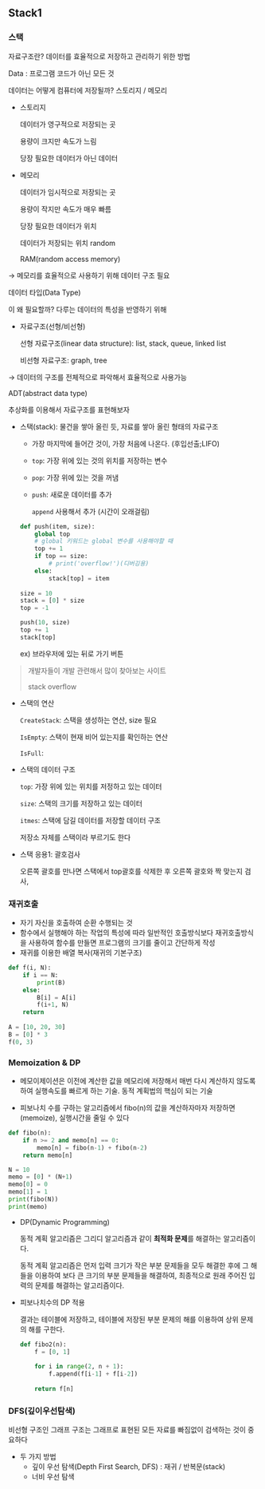## Stack1

### 스택

자료구조란? 데이터를 효율적으로 저장하고 관리하기 위한 방법

Data : 프로그램 코드가 아닌 모든 것

데이터는 어떻게 컴퓨터에 저장될까? 스토리지 / 메모리

- 스토리지

  데이터가 영구적으로 저장되는 곳

  용량이 크지만 속도가 느림

  당장 필요한 데이터가 아닌 데이터

- 메모리

  데이터가 임시적으로 저장되는 곳

  용량이 작지만 속도가 매우 빠름

  당장 필요한 데이터가 위치

  데이터가 저장되는 위치 random

  RAM(random access memory)

→ 메모리를 효율적으로 사용하기 위해 데이터 구조 필요

데이터 타입(Data Type)

이 왜 필요할까? 다루는 데이터의 특성을 반영하기 위해

- 자료구조(선형/비선형)

  선형 자료구조(linear data structure): list, stack, queue, linked list

  비선형 자료구조: graph, tree

→ 데이터의 구조를 전체적으로 파악해서 효율적으로 사용가능

ADT(abstract data type)

추상화를 이용해서 자료구조를 표현해보자

- 스택(stack): 물건을 쌓아 올린 듯, 자료를 쌓아 올린 형태의 자료구조

  - 가장 마지막에 들어간 것이, 가장 처음에 나온다. (후입선출;LIFO)

  - `top`: 가장 위에 있는 것의 위치를 저장하는 변수

  - `pop`: 가장 위에 있는 것을 꺼냄

  - `push`: 새로운 데이터를 추가

    `append` 사용해서 추가 (시간이 오래걸림)

  ```python
  def push(item, size):
      global top
      # global 키워드는 global 변수를 사용해야할 때
      top += 1
      if top == size:
          # print('overflow!')(디버깅용)
      else:
          stack[top] = item
     
  size = 10
  stack = [0] * size
  top = -1
  
  push(10, size)
  top += 1
  stack[top]
  ```
  
  
  
  ex) 브라우저에 있는 뒤로 가기 버튼

>개발자들이 개발 관련해서 많이 찾아보는 사이트
>
>stack overflow

- 스택의 연산

  `CreateStack`: 스택을 생성하는 연산, size 필요

  `IsEmpty`: 스택이 현재 비어 있는지를 확인하는 연산

  `IsFull`:

- 스택의 데이터 구조

  `top`: 가장 위에 있는 위치를 저정하고 있는 데이터

  `size`: 스택의 크기를 저장하고 있는 데이터

  `itmes`: 스택에 담길 데이터를 저장할 데이터 구조

  저장소 자체를 스택이라 부르기도 한다

- 스택 응용1: 괄호검사

  오른쪽 괄호를 만나면 스택에서 top괄호를 삭제한 후 오른쪽 괄호와 짝 맞는지 검사,



### 재귀호출

- 자기 자신을 호출하여 순환 수행되는 것
- 함수에서 실행해야 하는 작업의 특성에 따라 일반적인 호출방식보다 재귀호출방식을 사용하여 함수를 만들면 프로그램의 크기를 줄이고 간단하게 작성
- 재귀를 이용한 배열 복사(재귀의 기본구조)

```python
def f(i, N):
    if i == N:
        print(B)
    else:
        B[i] = A[i]
        f(i+1, N)
    return
        
A = [10, 20, 30]
B = [0] * 3
f(0, 3)
```



### Memoization & DP

- 메모이제이션은 이전에 계산한 값을 메모리에 저장해서 매번 다시 계산하지 않도록하여 실행속도를 빠르게 하는 기술. 동적 계획법의 핵심이 되는 기술

- 피보나치 수를 구하는 알고리즘에서 fibo(n)의 값을 계산하자마자 저장하면(memoize), 실행시간을 줄일 수 있다

```python
def fibo(n):
    if n >= 2 and memo[n] == 0:
        memo[n] = fibo(n-1) + fibo(n-2)
    return memo[n]

N = 10
memo = [0] * (N+1)
memo[0] = 0
memo[1] = 1
print(fibo(N))
print(memo)
```

- DP(Dynamic Programming)

  동적 계획 알고리즘은 그리디 알고리즘과 같이 **최적화 문제**를 해결하는 알고리즘이다.

  동적 계획 알고리즘은 먼저 입력 크기가 작은 부분 문제들을 모두 해결한 후에 그 해들을 이용하여 보다 큰 크기의 부분 문제들을 해결하여, 최종적으로 원래 주어진 입력의 문제를 해결하는 알고리즘이다.

- 피보나치수의 DP 적용

  결과는 테이블에 저장하고, 테이블에 저장된 부분 문제의 해를 이용하여 상위 문제의 해를 구한다.

  ```python
  def fibo2(n):
      f = [0, 1]
      
      for i in range(2, n + 1):
          f.append(f[i-1] + f[i-2])
          
      return f[n]
  ```

  

### DFS(깊이우선탐색)

비선형 구조인 그래프 구조는 그래프로 표현된 모든 자료를 빠짐없이 검색하는 것이 중요하다

- 두 가지 방법
  - 깊이 우선 탐색(Depth First Search, DFS) : 재귀 / 반복문(stack)
  - 너비 우선 탐색

